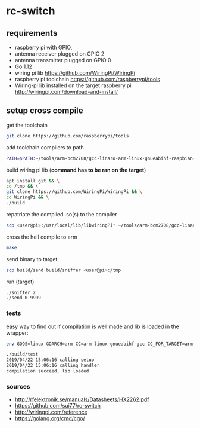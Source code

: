 # rc-switch

## requirements
- raspberry pi with GPIO,
- antenna receiver plugged on GPIO 2
- antenna transmitter plugged on GPIO 0
- Go 1.12
- wiring pi lib https://github.com/WiringPi/WiringPi
- raspberry pi toolchain https://github.com/raspberrypi/tools
- Wiring-pi lib installed on the target raspberry pi http://wiringpi.com/download-and-install/
## setup cross compile
get the toolchain
```bash
git clone https://github.com/raspberrypi/tools
```
add toolchain compilers to path
```bash
PATH=$PATH:~/tools/arm-bcm2708/gcc-linaro-arm-linux-gnueabihf-raspbian-x64/bin/
```
build wiring pi lib (**command has to be ran on the target**)
```bash
apt install git && \
cd /tmp && \
git clone https://github.com/WiringPi/WiringPi && \
cd WiringPi && \
./build
```
repatriate the compiled .so(s) to the compiler
```bash
scp <user@pi>:/usr/local/lib/libwiringPi* ~/tools/arm-bcm2708/gcc-linaro-arm-linux-gnueabihf-raspbian-x64/arm-linux-gnueabihf/lib/
```
cross the hell compile to arm
```bash
make
```
send binary to target
```bash
scp build/send build/sniffer <user@pi>:/tmp
```
run (target)
```bash
./sniffer 2
./send 0 9999
```
### tests
easy way to find out if compilation is well made and lib is loaded in the wrapper:
```bash
env GOOS=linux GOARCH=arm CC=arm-linux-gnueabihf-gcc CC_FOR_TARGET=arm-linux-gnueabihf-gcc CGO_ENABLED=1 go build -i -v -o build/test tests/testCompilation.go
```
```bash
./build/test 
2019/04/22 15:06:16 calling setup
2019/04/22 15:06:16 calling handler
compilation succeed, lib loaded
```

### sources
- http://rfelektronik.se/manuals/Datasheets/HX2262.pdf
- https://github.com/sui77/rc-switch
- http://wiringpi.com/reference
- https://golang.org/cmd/cgo/
